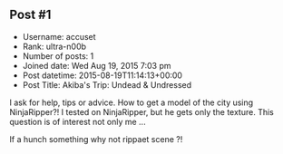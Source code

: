 ## Post #1
- Username: accuset
- Rank: ultra-n00b
- Number of posts: 1
- Joined date: Wed Aug 19, 2015 7:03 pm
- Post datetime: 2015-08-19T11:14:13+00:00
- Post Title: Akiba's Trip: Undead & Undressed

I ask for help, tips or advice.
How to get a model of the city using NinjaRipper?!
I tested on NinjaRipper, but he gets only the texture.
This question is of interest not only me ...

If a hunch something why not rippaet scene ?!
